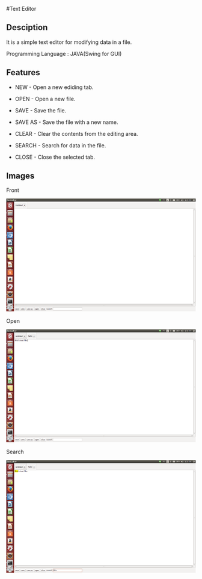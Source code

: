 #Text Editor

Desciption
---------
It is a simple text editor for modifying data in a file.

Programming Language : JAVA(Swing for GUI)

Features
--------


* NEW - Open a new ediding tab.

* OPEN - Open a new file.

* SAVE - Save the file.

* SAVE AS - Save the file with a new name.

* CLEAR - Clear the contents from the editing area.

* SEARCH - Search for data in the file.

* CLOSE - Close the selected tab.

Images
------
Front

<img height="300" width="751" src="https://github.com/NaveenKS/TextEditor/blob/master/images/front.png"/>

Open

<img height="300" width="751" src="https://github.com/NaveenKS/TextEditor/blob/master/images/open.png"/>

Search

<img height="300" width="751" src="https://github.com/NaveenKS/TextEditor/blob/master/images/search.png"/>
